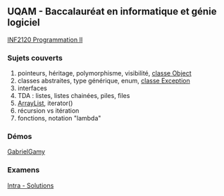 ## UQAM - Baccalauréat en informatique et génie logiciel
[INF2120 Programmation II](http://www.etudier.uqam.ca/cours?sigle=INF2120&p=7416)
### Sujets couverts
1. pointeurs, héritage, polymorphisme, visibilité, [classe Object](https://docs.oracle.com/javase/8/docs/api/java/lang/Object.html)
2. classes abstraites, type générique, enum, [classe Exception](https://docs.oracle.com/javase/8/docs/api/java/lang/Exception.html)
3. interfaces
4. TDA : listes, listes chainées, piles, files
5. [ArrayList](https://docs.oracle.com/javase/8/docs/api/java/util/ArrayList.html), iterator()
6. récursion vs itération
7. fonctions, notation "lambda"

### Démos
[GabrielGamy](https://github.com/GabrielGamy/INF2120-Demo)

### Examens
[Intra - Solutions](https://github.com/charlesfranciscodev/inf2120/tree/master/examens/intra-solutions)
